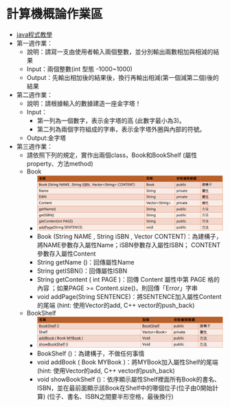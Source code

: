 # 計算機概論作業區
- [java程式教學](https://programming.im.ncnu.edu.tw/J_index.html)
- 第一週作業：
  - 說明：請寫一支由使用者輸入兩個整數，並分別輸出兩數相加與相減的結果
  - Input：兩個整數(int 型態 -1000~1000)
  - Output：先輸出相加後的結果後，換行再輸出相減(第一個減第二個)後的結果
- 第二週作業：
  - 說明：請根據輸入的數據建造一座金字塔！
  - Input：
    - 第一列為一個數字，表示金字塔的高 (此數字最小為3)。
    - 第二列為兩個字符組成的字串，表示金字塔外圈與內部的符號。
  - Output:金字塔
- 第三週作業：
  - 請依照下列的規定，實作出兩個class，Book和BookShelf (屬性property、方法method)
  - Book
    - ![Book](/week3/Book.png)
    - Book (String NAME , String iSBN , Vector<String> CONTENT)：為建構子，將NAME參數存入屬性Name；iSBN參數存入屬性ISBN； CONTENT參數存入屬性Content
    - String getName ()：回傳屬性Name
    - String getISBN()：回傳屬性ISBN
    - String getContent ( int PAGE )：回傳 Content 屬性中第 PAGE 格的內容 ；如果PAGE >= Content.size()，則回傳「Error」字串
    - void addPage(String SENTENCE)：將SENTENCE加入屬性Content的尾端 (hint: 使用Vector的add, C++ vector的push_back)
  - BookShelf
    - ![BookShelf](/week3/BookShelf.png)
    - BookShelf ()：為建構子，不做任何事情
    - void addBook ( Book MYBook )：將MYBook加入屬性Shelf的尾端 (hint: 使用Vector的add, C++ vector的push_back)
    - void showBookShelf ()：依序顯示屬性Shelf裡面所有Book的書名、ISBN，並在最前面顯示該Book在Shelf中的哪個位子(位子由0開始計算) (位子、書名、ISBN之間要半形空格，最後換行)
